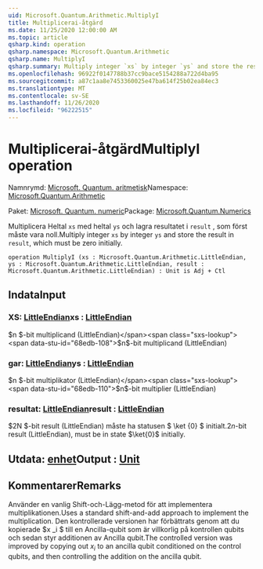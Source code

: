 ```yaml
---
uid: Microsoft.Quantum.Arithmetic.MultiplyI
title: Multiplicerai-åtgärd
ms.date: 11/25/2020 12:00:00 AM
ms.topic: article
qsharp.kind: operation
qsharp.namespace: Microsoft.Quantum.Arithmetic
qsharp.name: MultiplyI
qsharp.summary: Multiply integer `xs` by integer `ys` and store the result in `result`, which must be zero initially.
ms.openlocfilehash: 96922f0147788b37cc9bace5154288a722d4ba95
ms.sourcegitcommit: a87c1aa8e7453360025e47ba614f25b02ea84ec3
ms.translationtype: MT
ms.contentlocale: sv-SE
ms.lasthandoff: 11/26/2020
ms.locfileid: "96222515"
---
```

# <a name="multiplyi-operation"></a><span data-ttu-id="68edb-102">Multiplicerai-åtgärd</span><span class="sxs-lookup"><span data-stu-id="68edb-102">MultiplyI operation</span></span>

<span data-ttu-id="68edb-103">Namnrymd: [Microsoft. Quantum. aritmetisk](xref:Microsoft.Quantum.Arithmetic)</span><span class="sxs-lookup"><span data-stu-id="68edb-103">Namespace: [Microsoft.Quantum.Arithmetic](xref:Microsoft.Quantum.Arithmetic)</span></span>

<span data-ttu-id="68edb-104">Paket: [Microsoft. Quantum. numeric](https://nuget.org/packages/Microsoft.Quantum.Numerics)</span><span class="sxs-lookup"><span data-stu-id="68edb-104">Package: [Microsoft.Quantum.Numerics](https://nuget.org/packages/Microsoft.Quantum.Numerics)</span></span>


<span data-ttu-id="68edb-105">Multiplicera Heltal `xs` med heltal `ys` och lagra resultatet i `result` , som först måste vara noll.</span><span class="sxs-lookup"><span data-stu-id="68edb-105">Multiply integer `xs` by integer `ys` and store the result in `result`, which must be zero initially.</span></span>

```qsharp
operation MultiplyI (xs : Microsoft.Quantum.Arithmetic.LittleEndian, ys : Microsoft.Quantum.Arithmetic.LittleEndian, result : Microsoft.Quantum.Arithmetic.LittleEndian) : Unit is Adj + Ctl
```


## <a name="input"></a><span data-ttu-id="68edb-106">Indata</span><span class="sxs-lookup"><span data-stu-id="68edb-106">Input</span></span>

### <a name="xs--littleendian"></a><span data-ttu-id="68edb-107">XS: [LittleEndian](xref:Microsoft.Quantum.Arithmetic.LittleEndian)</span><span class="sxs-lookup"><span data-stu-id="68edb-107">xs : [LittleEndian](xref:Microsoft.Quantum.Arithmetic.LittleEndian)</span></span>

<span data-ttu-id="68edb-108">$n $-bit multiplicand (LittleEndian)</span><span class="sxs-lookup"><span data-stu-id="68edb-108">$n$-bit multiplicand (LittleEndian)</span></span>


### <a name="ys--littleendian"></a><span data-ttu-id="68edb-109">gar: [LittleEndian](xref:Microsoft.Quantum.Arithmetic.LittleEndian)</span><span class="sxs-lookup"><span data-stu-id="68edb-109">ys : [LittleEndian](xref:Microsoft.Quantum.Arithmetic.LittleEndian)</span></span>

<span data-ttu-id="68edb-110">$n $-bit multiplikator (LittleEndian)</span><span class="sxs-lookup"><span data-stu-id="68edb-110">$n$-bit multiplier (LittleEndian)</span></span>


### <a name="result--littleendian"></a><span data-ttu-id="68edb-111">resultat: [LittleEndian](xref:Microsoft.Quantum.Arithmetic.LittleEndian)</span><span class="sxs-lookup"><span data-stu-id="68edb-111">result : [LittleEndian](xref:Microsoft.Quantum.Arithmetic.LittleEndian)</span></span>

<span data-ttu-id="68edb-112">$2N $-bit result (LittleEndian) måste ha statusen $ \ket {0} $ initialt.</span><span class="sxs-lookup"><span data-stu-id="68edb-112">$2n$-bit result (LittleEndian), must be in state $\ket{0}$ initially.</span></span>



## <a name="output--unit"></a><span data-ttu-id="68edb-113">Utdata: [enhet](xref:microsoft.quantum.lang-ref.unit)</span><span class="sxs-lookup"><span data-stu-id="68edb-113">Output : [Unit](xref:microsoft.quantum.lang-ref.unit)</span></span>



## <a name="remarks"></a><span data-ttu-id="68edb-114">Kommentarer</span><span class="sxs-lookup"><span data-stu-id="68edb-114">Remarks</span></span>

<span data-ttu-id="68edb-115">Använder en vanlig Shift-och-Lägg-metod för att implementera multiplikationen.</span><span class="sxs-lookup"><span data-stu-id="68edb-115">Uses a standard shift-and-add approach to implement the multiplication.</span></span>
<span data-ttu-id="68edb-116">Den kontrollerade versionen har förbättrats genom att du kopierade $x _i $ till en Ancilla-qubit som är villkorlig på kontrollen qubits och sedan styr additionen av Ancilla qubit.</span><span class="sxs-lookup"><span data-stu-id="68edb-116">The controlled version was improved by copying out $x_i$ to an ancilla qubit conditioned on the control qubits, and then controlling the addition on the ancilla qubit.</span></span>